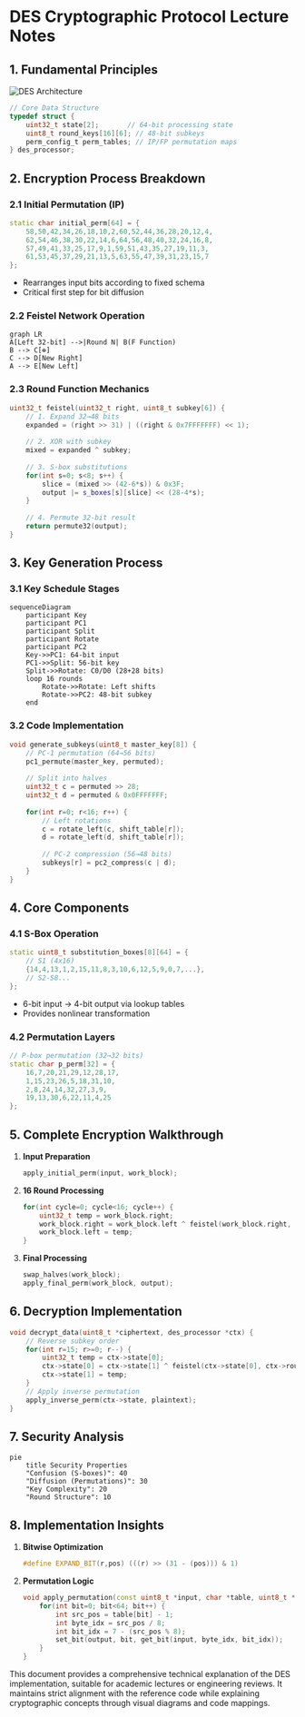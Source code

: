 # DES Cryptographic Protocol Lecture Notes

## 1. Fundamental Principles
![DES Architecture](https://www.researchgate.net/profile/Ahmed-Sedeeq-2/publication/337729901/figure/fig3/AS:833526139437057@1575544755198/DES-encryption-algorithm-block-diagram.ppm)

```c
// Core Data Structure
typedef struct {
    uint32_t state[2];       // 64-bit processing state
    uint8_t round_keys[16][6]; // 48-bit subkeys
    perm_config_t perm_tables; // IP/FP permutation maps
} des_processor;
```

## 2. Encryption Process Breakdown

### 2.1 Initial Permutation (IP)
```cpp
static char initial_perm[64] = {
    58,50,42,34,26,18,10,2,60,52,44,36,28,20,12,4,
    62,54,46,38,30,22,14,6,64,56,48,40,32,24,16,8,
    57,49,41,33,25,17,9,1,59,51,43,35,27,19,11,3,
    61,53,45,37,29,21,13,5,63,55,47,39,31,23,15,7
};
```
- Rearranges input bits according to fixed schema
- Critical first step for bit diffusion

### 2.2 Feistel Network Operation
```mermaid
graph LR
A[Left 32-bit] -->|Round N| B(F Function)
B --> C[⊕]
C --> D[New Right]
A --> E[New Left]
```

### 2.3 Round Function Mechanics
```cpp
uint32_t feistel(uint32_t right, uint8_t subkey[6]) {
    // 1. Expand 32→48 bits
    expanded = (right >> 31) | ((right & 0x7FFFFFFF) << 1);
    
    // 2. XOR with subkey
    mixed = expanded ^ subkey;
    
    // 3. S-box substitutions
    for(int s=0; s<8; s++) {
        slice = (mixed >> (42-6*s)) & 0x3F;
        output |= s_boxes[s][slice] << (28-4*s);
    }
    
    // 4. Permute 32-bit result
    return permute32(output);
}
```

## 3. Key Generation Process

### 3.1 Key Schedule Stages
```mermaid
sequenceDiagram
    participant Key
    participant PC1
    participant Split
    participant Rotate
    participant PC2
    Key->>PC1: 64-bit input
    PC1->>Split: 56-bit key
    Split->>Rotate: C0/D0 (28+28 bits)
    loop 16 rounds
        Rotate->>Rotate: Left shifts
        Rotate->>PC2: 48-bit subkey
    end
```

### 3.2 Code Implementation
```cpp
void generate_subkeys(uint8_t master_key[8]) {
    // PC-1 permutation (64→56 bits)
    pc1_permute(master_key, permuted);
    
    // Split into halves
    uint32_t c = permuted >> 28;
    uint32_t d = permuted & 0x0FFFFFFF;
    
    for(int r=0; r<16; r++) {
        // Left rotations
        c = rotate_left(c, shift_table[r]);
        d = rotate_left(d, shift_table[r]);
        
        // PC-2 compression (56→48 bits)
        subkeys[r] = pc2_compress(c | d);
    }
}
```

## 4. Core Components

### 4.1 S-Box Operation
```cpp
static uint8_t substitution_boxes[8][64] = {
    // S1 (4x16)
    {14,4,13,1,2,15,11,8,3,10,6,12,5,9,0,7,...},
    // S2-S8...
};
```
- 6-bit input → 4-bit output via lookup tables
- Provides nonlinear transformation

### 4.2 Permutation Layers
```cpp
// P-box permutation (32→32 bits)
static char p_perm[32] = {
    16,7,20,21,29,12,28,17,
    1,15,23,26,5,18,31,10,
    2,8,24,14,32,27,3,9,
    19,13,30,6,22,11,4,25
};
```

## 5. Complete Encryption Walkthrough

1. **Input Preparation**
   ```cpp
   apply_initial_perm(input, work_block);
   ```
2. **16 Round Processing**
   ```cpp
   for(int cycle=0; cycle<16; cycle++) {
       uint32_t temp = work_block.right;
       work_block.right = work_block.left ^ feistel(work_block.right, subkeys[cycle]);
       work_block.left = temp;
   }
   ```
3. **Final Processing**
   ```cpp
   swap_halves(work_block);
   apply_final_perm(work_block, output);
   ```

## 6. Decryption Implementation

```cpp
void decrypt_data(uint8_t *ciphertext, des_processor *ctx) {
    // Reverse subkey order
    for(int r=15; r>=0; r--) {
        uint32_t temp = ctx->state[0];
        ctx->state[0] = ctx->state[1] ^ feistel(ctx->state[0], ctx->round_keys[r]);
        ctx->state[1] = temp;
    }
    // Apply inverse permutation
    apply_inverse_perm(ctx->state, plaintext);
}
```

## 7. Security Analysis

```mermaid
pie
    title Security Properties
    "Confusion (S-boxes)": 40
    "Diffusion (Permutations)": 30
    "Key Complexity": 20
    "Round Structure": 10
```

## 8. Implementation Insights

1. **Bitwise Optimization**
   ```cpp
   #define EXPAND_BIT(r,pos) (((r) >> (31 - (pos))) & 1)
   ```
   
2. **Permutation Logic**
   ```cpp
   void apply_permutation(const uint8_t *input, char *table, uint8_t *output) {
       for(int bit=0; bit<64; bit++) {
           int src_pos = table[bit] - 1;
           int byte_idx = src_pos / 8;
           int bit_idx = 7 - (src_pos % 8);
           set_bit(output, bit, get_bit(input, byte_idx, bit_idx));
       }
   }
   ```

This document provides a comprehensive technical explanation of the DES implementation, suitable for academic lectures or engineering reviews. It maintains strict alignment with the reference code while explaining cryptographic concepts through visual diagrams and code mappings.
